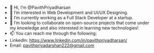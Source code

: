 - 👋 Hi, I’m @PavithPriyadharsan
- 👀 I’m interested in Web Development and UI/UX Designing.
- 🌱 I’m currently working as a Full Stack Developer at a startup.
- 💞️ I’m looking to collaborate on open-source projects that come under my knowledge and
      also interested in learning new technologies!
- 📫 You can reach me through the following:
-  LinkedIn: https://www.linkedin.com/in/pavithpriyadharsan/
-  Email: pavithpriyadarshan222@gmail.com

<!---
PavithPriyadharsan/PavithPriyadharsan is a ✨ special ✨ repository because its `README.md` (this file) appears on your GitHub profile.
You can click the Preview link to take a look at your changes.
--->
